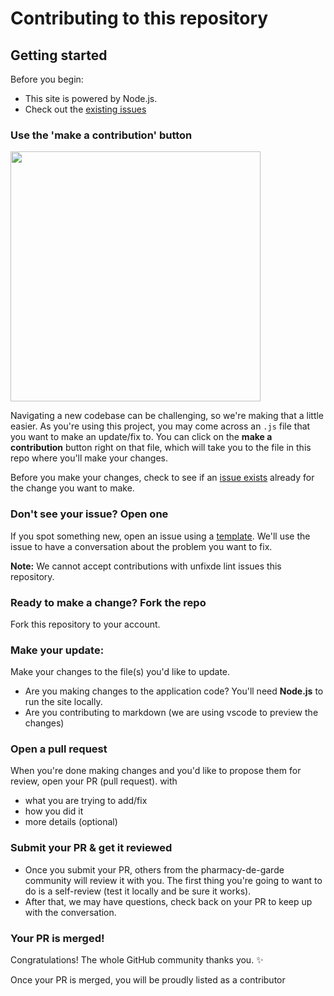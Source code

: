 # Contributing to this repository <!-- omit in toc -->

## Getting started <!-- omit in toc -->

Before you begin:
- This site is powered by Node.js. 
- Check out the [existing issues](https://github.com/apotox/pharmacie-de-garde-api/issues)

### Use the 'make a contribution' button

<img src="./assets/images/contribution_cta.png" width="400">

Navigating a new codebase can be challenging, so we're making that a little easier. As you're using this project, you may come across an ```.js``` file that you want to make an update/fix to. You can click on the **make a contribution** button right on that file, which will take you to the file in this repo where you'll make your changes.

Before you make your changes, check to see if an [issue exists](https://github.com/apotox/pharmacie-de-garde-api/issues) already for the change you want to make.

### Don't see your issue? Open one

If you spot something new, open an issue using a [template](https://github.com/apotox/pharmacie-de-garde-api/issues/new/choose). We'll use the issue to have a conversation about the problem you want to fix.

**Note:** We cannot accept contributions with unfixde lint issues this repository.

### Ready to make a change? Fork the repo

Fork this repository to your account.

### Make your update:
Make your changes to the file(s) you'd like to update.
  - Are you making changes to the application code? You'll need **Node.js** to run the site locally. 
  - Are you contributing to markdown (we are using vscode to preview the changes)

### Open a pull request
When you're done making changes and you'd like to propose them for review, open your PR (pull request).
with
- what you are trying to add/fix
- how you did it
- more details (optional)

### Submit your PR & get it reviewed
- Once you submit your PR, others from the pharmacy-de-garde community will review it with you. The first thing you're going to want to do is a self-review (test it locally and be sure it works).
- After that, we may have questions, check back on your PR to keep up with the conversation.

### Your PR is merged!
Congratulations! The whole GitHub community thanks you. :sparkles:

Once your PR is merged, you will be proudly listed as a contributor
